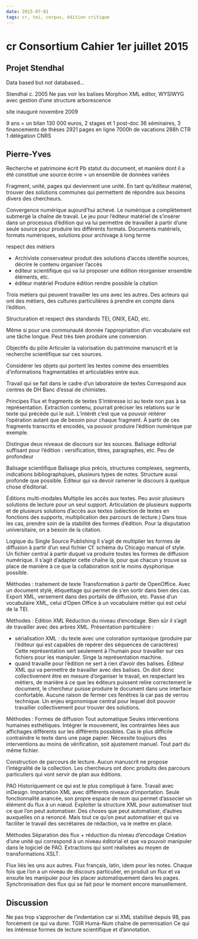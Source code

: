 ```yaml
---
date: 2015-07-01
tags: cr, tei, corpus, édition critique
---
```


# cr Consortium Cahier 1er juillet 2015

## Projet Stendhal

Data based but not databased...

Stendhal c. 2005
Ne pas voir les balises
Morphon XML editor, WYSIWYG avec gestion d’une structure arborescence

site inauguré novembre 2009

9 ans = un bilan
130 000 euros, 2 stages et 1 post-doc
36 séminaires, 3 financements de thèses
2921 pages en ligne
7000h de vacations
288h CTR
1 délégation CNRS

## Pierre-Yves

Recherche et patrimoine écrit
Pb statut du document, et manière dont il a été constitué
une source écrire = un ensemble de données variées

Fragment, unité, pages qui deviennent une unité.
En tant qu’éditeur matériel, trouver des solutions communes qui permettent de répondre aux besoins divers des chercheurs.

Convergence numérique aujourd’hui achevé. Le numérique a complètement submergé la chaîne de travail.
Le jeu pour l’éditeur matériel de s’insérer dans un processus d’édition qui va lui permettre de travailler à partir d’une seule source pour produire les différents formats.
Documents matériels, formats numériques, solutions pour archivage à long terme

respect des métiers
- Archiviste conservateur
produit des solutions d’accès
identifie sources, décrire le contenu
organiser l’accès
- éditeur scientifique qui va lui proposer une édition
réorganiser ensemble éléments, etc.
- éditeur matériel
Produire édition
rendre possible la citation

Trois métiers qui peuvent travailler les uns avec les autres.
Des acteurs qui ont des métiers, des cultures particulières à prendre en compte dans l’édition.

Structuration et respect des standards
TEI, ONIX, EAD, etc.

Même si pour une communauté donnée l’appropriation d’un vocabulaire est une tâche longue. Peut très bien produire une conversion.

Objectifs du pôle
Articuler la valorisation du patrimoine manuscrit et la recherche scientifique sur ces sources.

Considérer les objets qui portent les textes comme des ensembles d’informations fragmentables et articulables entre eux.

Travail qui se fait dans le cadre d’un laboratoire de textes
Correspond aux centres de DH
Banc d’essai de chimistes.

Principes
Flux et fragments de textes
S’intéresse ici au texte non pas à sa représentation.
Extraction contenu, pourrait préciser les relations sur le texte qui précède qui le suit. L’intérêt c’est que va pouvoir réitérer l’opération autant que de besoin pour chaque fragment.
À partir de ces fragments transcrits et encodés, va pouvoir produire l’édition numérique par exemple.

Distingue deux niveaux de discours sur les sources.
Balisage éditorial suffisant pour l’édition : versification, titres, paragraphes, etc.
Peu de profondeur

Balisage scientifique
Balisage plus précis, structures complexes, segments, indications bibliographqiues, plusieurs types de notes.
Structure aussi profonde que possible.
Éditeur qui va devoir ramener le discours à quelque chose d’éditorial.

Éditions multi-modales
Multiplie les accès aux textes. Peu avoir plusieurs solutions de lecture pour un seul support.
Articulation de plusieurs supports et de plusieurs solutions d’accès aux textes (sélection de textes en fonctions des supports, multiplication des parcours de lecture.)
Dans tous les cas, prendre soin de la stabilité des formes d’édition. Pour la disputation universitaire, on a besoin de la citation.

Logique du Single Source Publishing
Il s’agit de multiplier les formes de diffusion à partir d’un seul fichier
Cf. schéma du Chicago manual of style.
Un fichier central à partir duquel va produire toutes les formes de diffusion numérique.
Il s’agit d’adapter cette chaîne là, pour que chacun y trouve sa place de manière à ce que la collaboration soit le moins dysphorique possible.

Méthodes : traitement de texte
Transformation à partir de OpenOffice. Avec un document stylé, étiquettage qui permet de s’en sortir dans bien des cas.
Export XML, versement dans des portails de diffusion, etc.
Passe d’un vocabulaire XML, celui d’Open Office à un vocabulaire métier qui est celui de la TEI.

Méthodes : Edition XML
Réduction du niveau d’encodage.
Bien sûr il s’agit de travailler avec des arbres XML.
Présentation particulière :
- sérialisation XML : du texte avec une coloration syntaxique (produire par l’éditeur qui est capables de repérer des séquences de caractères)
Cette représentation sert seulement à l’humain pour travailler sur ces fichiers pour les manipuler. Singe la représentation machine.
- quand travaille pour l’édition ne sert à rien d’avoir des balises. Éditeur XML qui va permettre de travailler avec des balises.
On doit donc collectivement être en mesure d’organiser le travail, en respectant les métiers, de manière à ce que les éditeurs puissent relire correctement le document, le chercheur puisse produire le document dans une interface confortable.
Aucune raison de fermer ces fenêtres là car pas de verrou technique. Un enjeu ergonomique central pour lequel doit pouvoir travailler collectivement pour trouver des solutions.

Méthodes : Formes de diffusion
Tout automatique
Seules interventions humaines esthétiques.
Intégrer le mouvement, les contraintes liées aux affichages différents sur les différents possibles.
Cas le plus difficile contraindre le texte dans une page papier. Nécessite toujours des interventions au moins de vérification, soit ajustement manuel.
Tout part du même fichier.

Construction de parcours de lecture.
Aucun manuscrit ne propose l’intégralité de la collection. Les chercheurs ont donc produits des parcours particuliers qui vont servir de plan aux éditions.

PAO
Historiquement ce qui est le plus compliqué à faire.
Travail avec inDesign.
Importation XML avec différents niveaux d’importation.
Seule fonctionnalité avancée, son propre espace de nom qui permet d’associer un élément du flux à un nœud.
Exploiter la structure XML pour automatiser tout ce que l’on peut automatiser.
Des choses que peut automatiser, d’autres auxquelles on a renoncé.
Mais tout ce qu’on peut automatiser et qui va faciliter le travail des secrétaires de rédaction, va le mettre en place.

Méthodes
Séparation des flux + réduction du niveau d’encodage
Création d’une unité qui correspond à un niveau éditorial et que va pouvoir manipuler dans le logiciel de PAO.
Extractions qui sont réalisées au moyen de transformations XSLT.

Flux liés les uns aux autres.
Flux français, latin, idem pour les notes.
Chaque fois que l’on a un niveau de discours particulier, en produit un flux et va ensuite les manipuler pour les placer automatiquement dans les pages.
Synchronisation des flux qui se fait pour le moment encore manuellement.


## Discussion

Ne pas trop s’approcher de l’indentation car si XML stabilisé depuis 98, pas forcément ce qui va durer.
TGIR Huma-Num chaîne de perrenisation
Ce qui les intéresse formes de lecture scientifique et d’annotation.
